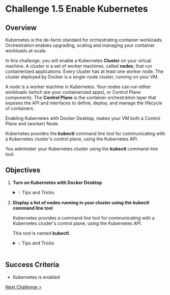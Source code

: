 # Challenge 1.5 Enable Kubernetes

## Overview

Kubernetes is the de-facto standard for orchestrating container workloads. Orchestration enables upgrading, scaling and managing your container workloads at-scale.

In this challenge, you will enable a Kubernetes **Cluster** on your virtual machine. A cluster is a set of worker machines, called **nodes**, that run containerized applications. Every cluster has at least one worker node. The cluster deployed by Docker is a single-node cluster, running on your VM.

A node is a worker machine in Kubernetes. Your nodes can run either workloads (which are your containerized apps), or Control Plane components. The **Control Plane** is the container orchestration layer that exposes the API and interfaces to define, deploy, and manage the lifecycle of containers.

Enabling Kubernetes with Docker Desktop, makes your VM both a Control Plane and (worker) Node.

Kubernetes provides the **kubectl** command line tool for communicating with a Kubernetes cluster's control plane, using the Kubernetes API.

You administer your Kubernetes cluster using the **kubectl** command-line tool.

## Objectives

1.  **Turn on Kubernetes with Docker Desktop**

    <details>
    <summary>💡 Tips and Tricks</summary>
    <ul>
    <li>Refer to this link for instructions on enabling Kubernetes on Docker Desktop: <a href="Deploy on Kubernetes with Docker Desktop">https://docs.docker.com/desktop/kubernetes/</a></li>
    <li>If Kubernetes fails to start or you experience an error, you can try the following:</li>
    <ul>
    <li>Restart Docker Desktop</li>
    <li>Restart your VM</li>
    <li>Reset the Kubernetes Cluster</li>
    </ul>
    </ul>
    </details>

2.  **Display a list of nodes running in your cluster using the kubectl command line tool**

    Kubernetes provides a command line tool for communicating with a Kubernetes cluster's control plane, using the Kubernetes API.

    This tool is named **kubectl**.

    <details>
    <summary>💡 Tips and Tricks</summary>
    <ul>
    <li>Use <code>kubectl --help</code> to get a list of commands</li>
    <li>You can see that <code>kubectl get</code> will display one or many resources</li>
    <li>Use <code>kubectl api-resources</code> to get a complete list of supported resources</li>
    <li>Use <code>kubectl explain &lt;resource type&gt;</code> to get an explanation of a resource type</li>
    <li>So you can use <code>kubectl get nodes</code> to get a list of nodes. Your cluster has a single node.</li>
    </ul>
    </details>
    <br>

## Success Criteria

- Kubernetes is enabled

[Next Challenge >](../1.6/readme.md)
